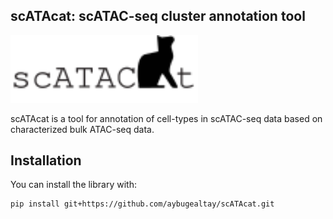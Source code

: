 ## **scATAcat: scATAC-seq cluster annotation tool**

<img src='https://github.com/aybugealtay/scATAcat/blob/main/logo/logo.svg' width='300'>

scATAcat is a tool for annotation of cell-types in scATAC-seq data based on characterized bulk ATAC-seq data. 

## Installation

You can install the library with:

``` 
pip install git+https://github.com/aybugealtay/scATAcat.git

```
